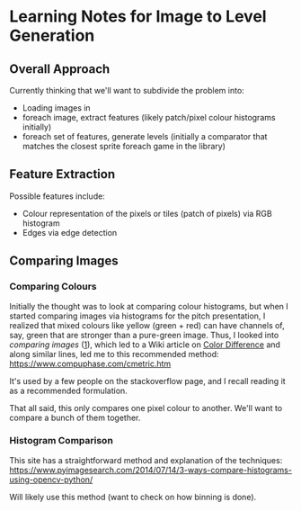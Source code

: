# Learning Notes for Image to Level Generation

## Overall Approach
Currently thinking that we'll want to subdivide the problem into:

- Loading images in
- foreach image, extract features (likely patch/pixel colour histograms initially)
- foreach set of features, generate levels (initially a comparator that matches the closest sprite foreach game in the library) 

## Feature Extraction

Possible features include:

 - Colour representation of the pixels or tiles (patch of pixels) via RGB histogram
 - Edges via edge detection

## Comparing Images

### Comparing Colours
Initially the thought was to look at comparing colour histograms, but when I started comparing images via histograms for the pitch presentation, I realized that mixed colours like yellow (green + red) can have channels of, say, green that are stronger than a pure-green image.  Thus, I looked into *comparing images* ([1](https://stackoverflow.com/questions/9018016/how-to-compare-two-colors-for-similarity-difference)), which led to a Wiki article on [Color Difference](https://en.wikipedia.org/wiki/Color_difference) and along similar lines, led me to this recommended method:
https://www.compuphase.com/cmetric.htm

It's used by a few people on the stackoverflow page, and I recall reading it as a recommended formulation.

That all said, this only compares one pixel colour to another.  We'll want to compare a bunch of them together.

### Histogram Comparison

This site has a straightforward method and explanation of the techniques:
https://www.pyimagesearch.com/2014/07/14/3-ways-compare-histograms-using-opencv-python/

Will likely use this method (want to check on how binning is done).

